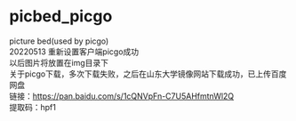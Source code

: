 # picbed_picgo
picture bed(used by picgo)  
20220513 重新设置客户端picgo成功  
以后图片将放置在img目录下  
关于picgo下载，多次下载失败，之后在山东大学镜像网站下载成功，已上传百度网盘  
链接：https://pan.baidu.com/s/1cQNVpFn-C7U5AHfmtnWl2Q   
提取码：hpf1  
